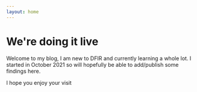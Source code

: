 ```yaml
---
layout: home 
---
```


# We're doing it live

Welcome to my blog, I am new to DFIR and currently learning a whole lot.
I started in October 2021 so will hopefully be able to add/publish some findings here.

I hope you enjoy your visit 
